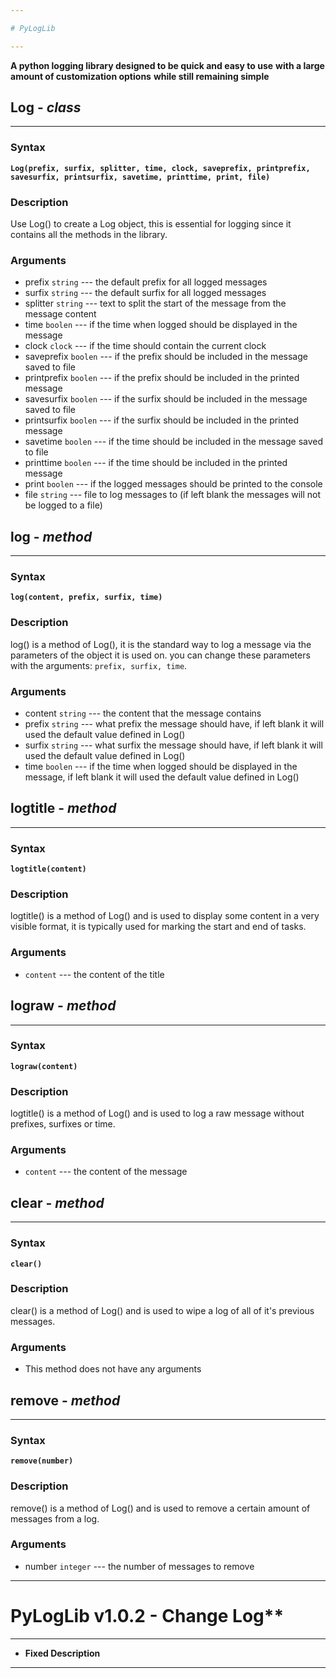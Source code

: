 ```yaml
---

# PyLogLib

---
```


**A python logging library designed to be quick and easy to use**
**with a large amount of customization options**
**while still remaining simple**

## Log - *class*

---

### Syntax

**`Log(prefix, surfix, splitter, time, clock, saveprefix, printprefix, savesurfix, printsurfix, savetime, printtime, print, file)`**

### Description

Use Log() to create a Log object, this is essential for logging since it contains all the methods
in the library.

### Arguments

- prefix `string` --- the default prefix for all logged messages
- surfix `string` --- the default surfix for all logged messages
- splitter `string` --- text to split the start of the message from the message content
- time `boolen` --- if the time when logged should be displayed in the message
- clock `clock` --- if the time should contain the current clock
- saveprefix `boolen` --- if the prefix should be included in the message saved to file
- printprefix `boolen` --- if the prefix should be included in the printed message
- savesurfix `boolen` --- if the surfix should be included in the message saved to file
- printsurfix `boolen` --- if the surfix should be included in the printed message
- savetime `boolen` --- if the time should be included in the message saved to file
- printtime `boolen` --- if the time should be included in the printed message
- print `boolen` --- if the logged messages should be printed to the console
- file `string` --- file to log messages to (if left blank the messages will not be logged to a file)

## log - *method*

---

### Syntax

**`log(content, prefix, surfix, time)`**

### Description

log() is a method of Log(), it is the standard way to log a message via the parameters of the object it is used on.
you can change these parameters with the arguments: `prefix, surfix, time`.

### Arguments

- content `string` --- the content that the message contains
- prefix `string` --- what prefix the message should have, if left blank it will used the default value defined in Log()
- surfix `string` --- what surfix the message should have, if left blank it will used the default value defined in Log()
- time `boolen` --- if the time when logged should be displayed in the message, if left blank it will used the default value defined in Log()

## logtitle - *method*

---

### Syntax

**`logtitle(content)`**

### Description

logtitle() is a method of Log() and is used to display some content in a very visible format, it is typically
used for marking the start and end of tasks.

### Arguments

-  `content` --- the content of the title

## lograw - *method*

---

### Syntax

**`lograw(content)`**

### Description

logtitle() is a method of Log() and is used to log a raw message without prefixes, surfixes or time.

### Arguments

-  `content` --- the content of the message

## clear - *method*

---

### Syntax

**`clear()`**

### Description

clear() is a method of Log() and is used to wipe a log of all of it's previous messages.

### Arguments

- This method does not have any arguments

## remove - *method*

---

### Syntax

**`remove(number)`**

### Description

remove() is a method of Log() and is used to remove a certain amount of messages from a log.

### Arguments

- number `integer` --- the number of messages to remove

---

# PyLogLib v1.0.2 - Change Log**

---

- **Fixed Description**

---